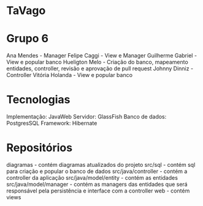 # TaVago

# Grupo 6
Ana Mendes - Manager
Felipe Caggi - View e Manager
Guilherme Gabriel - View e popular banco
Hueligton Melo - Criação do banco, mapeamento entidades, controller, revisão e aprovação de pull request
Johnny Dinniz - Controller
Vitória Holanda - View e popular banco

# Tecnologias
Implementação: JavaWeb
Servidor: GlassFish
Banco de dados: PostgresSQL
Framework: Hibernate

# Repositórios
diagramas - contém diagramas atualizados do projeto
src/sql - contém sql para criação e popular o banco de dados
src/java/controller - contém a controller da aplicação
src/java/model/entity - contém as entidades
src/java/model/manager - contém as managers das entidades que será responsável pela persistência e interface com a controller
web - contém views
